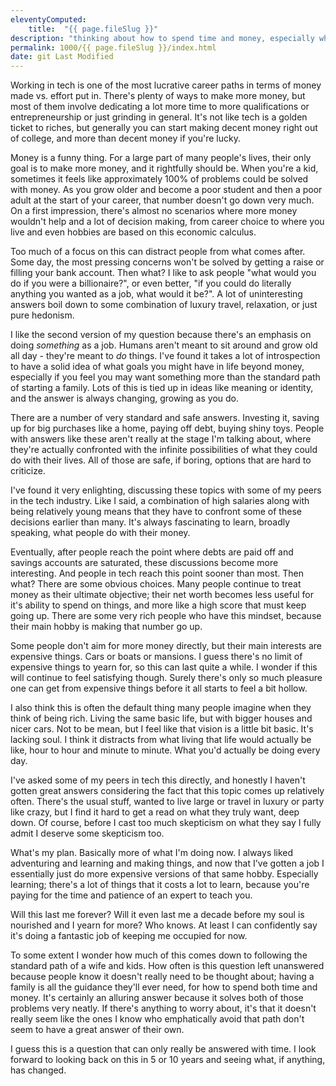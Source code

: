```yaml
---
eleventyComputed:
    title:  "{{ page.fileSlug }}"
description: "thinking about how to spend time and money, especially when you have a surplus of both"
permalink: 1000/{{ page.fileSlug }}/index.html
date: git Last Modified
---
```


Working in tech is one of the most lucrative career paths in terms of money made vs. effort put in. There's plenty of ways to make more money, but most of them involve dedicating a lot more time to more qualifications or entrepreneurship or just grinding in general. It's not like tech is a golden ticket to riches, but generally you can start making decent money right out of college, and more than decent money if you're lucky.

Money is a funny thing. For a large part of many people's lives, their only goal is to make more money, and it rightfully should be. When you're a kid, sometimes it feels like approximately 100% of problems could be solved with money. As you grow older and become a poor student and then a poor adult at the start of your career, that number doesn't go down very much. On a first impression, there's almost no scenarios where more money wouldn't help and a lot of decision making, from career choice to where you live and even hobbies are based on this economic calculus.

Too much of a focus on this can distract people from what comes after. Some day, the most pressing concerns won't be solved by getting a raise or filling your bank account. Then what? I like to ask people "what would you do if you were a billionaire?", or even better, "if you could do literally anything you wanted as a job, what would it be?". A lot of uninteresting answers boil down to some combination of luxury travel, relaxation, or just pure hedonism.

I like the second version of my question because there's an emphasis on doing _something_ as a job. Humans aren't meant to sit around and grow old all day - they're meant to _do_ things. I've found it takes a lot of introspection to have a solid idea of what goals you might have in life beyond money, especially if you feel you may want something more than the standard path of starting a family. Lots of this is tied up in ideas like meaning or identity, and the answer is always changing, growing as you do.

There are a number of very standard and safe answers. Investing it, saving up for big purchases like a home, paying off debt, buying shiny toys. People with answers like these aren't really at the stage I'm talking about, where they're actually confronted with the infinite possibilities of what they could do with their lives. All of those are safe, if boring, options that are hard to criticize.

I've found it very enlighting, discussing these topics with some of my peers in the tech industry. Like I said, a combination of high salaries along with being relatively young means that they have to confront some of these decisions earlier than many. It's always fascinating to learn, broadly speaking, what people do with their money. 

Eventually, after people reach the point where debts are paid off and savings accounts are saturated, these discussions become more interesting. And people in tech reach this point sooner than most. Then what? There are some obvious choices. Many people continue to treat money as their ultimate objective; their net worth becomes less useful for it's ability to spend on things, and more like a high score that must keep going up. There are some very rich people who have this mindset, because their main hobby is making that number go up.

Some people don't aim for more money directly, but their main interests are expensive things. Cars or boats or mansions. I guess there's no limit of expensive things to yearn for, so this can last quite a while. I wonder if this will continue to feel satisfying though. Surely there's only so much pleasure one can get from expensive things before it all starts to feel a bit hollow.

I also think this is often the default thing many people imagine when they think of being rich. Living the same basic life, but with bigger houses and nicer cars. Not to be mean, but I feel like that vision is a little bit basic. It's lacking soul. I think it distracts from what living that life would actually be like, hour to hour and minute to minute. What you'd actually be doing every day.

I've asked some of my peers in tech this directly, and honestly I haven't gotten great answers considering the fact that this topic comes up relatively often. There's the usual stuff, wanted to live large or travel in luxury or party like crazy, but I find it hard to get a read on what they truly want, deep down. Of course, before I cast too much skepticism on what they say I fully admit I deserve some skepticism too.

What's my plan. Basically more of what I'm doing now. I always liked adventuring and learning and making things, and now that I've gotten a job I essentially just do more expensive versions of that same hobby. Especially learning; there's a lot of things that it costs a lot to learn, because you're paying for the time and patience of an expert to teach you.

Will this last me forever? Will it even last me a decade before my soul is nourished and I yearn for more? Who knows. At least I can confidently say it's doing a fantastic job of keeping me occupied for now.

To some extent I wonder how much of this comes down to following the standard path of a wife and kids. How often is this question left unanswered because people know it doesn't really need to be thought about; having a family is all the guidance they'll ever need, for how to spend both time and money. It's certainly an alluring answer because it solves both of those problems very neatly. If there's anything to worry about, it's that it doesn't really seem like the ones I know who emphatically avoid that path don't seem to have a great answer of their own.

I guess this is a question that can only really be answered with time. I look forward to looking back on this in 5 or 10 years and seeing what, if anything, has changed.